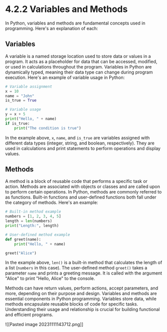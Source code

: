 # 4.2.2 Variables and Methods

In Python, variables and methods are fundamental concepts used in programming. Here's an explanation of each:

## Variables

A variable is a named storage location used to store data or values in a program. It acts as a placeholder for data that can be accessed, modified, or used in calculations throughout the program. Variables in Python are dynamically typed, meaning their data type can change during program execution. Here's an example of variable usage in Python:

```python
# Variable assignment
x = 10
name = "John"
is_true = True

# Variable usage
y = x + 5
print("Hello, " + name)
if is_true:
    print("The condition is true")
```

In the example above, `x`, `name`, and `is_true` are variables assigned with different data types (integer, string, and boolean, respectively). They are used in calculations and print statements to perform operations and display values.

## Methods

A method is a block of reusable code that performs a specific task or action. Methods are associated with objects or classes and are called upon to perform certain operations. In Python, methods are commonly referred to as functions. Built-in functions and user-defined functions both fall under the category of methods. Here's an example:

```python
# Built-in method example
numbers = [1, 2, 3, 4, 5]
length = len(numbers)
print("Length:", length)

# User-defined method example
def greet(name):
    print("Hello, " + name)

greet("Alice")
```

In the example above, `len()` is a built-in method that calculates the length of a list (`numbers` in this case). The user-defined method `greet()` takes a parameter `name` and prints a greeting message. It is called with the argument "Alice" to print "Hello, Alice" to the console.

Methods can have return values, perform actions, accept parameters, and more, depending on their purpose and design. Variables and methods are essential components in Python programming. Variables store data, while methods encapsulate reusable blocks of code for specific tasks. Understanding their usage and relationship is crucial for building functional and efficient programs.


![[Pasted image 20231111143712.png]]
